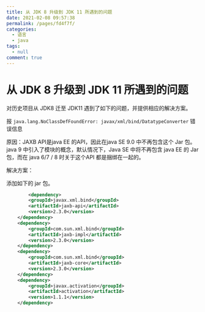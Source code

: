```yaml
---
title: 从 JDK 8 升级到 JDK 11 所遇到的问题
date: 2021-02-08 09:57:38
permalink: /pages/fd4f7f/
categories: 
  - 语言
  - java
tags: 
  - null
comment: true
---
```

# 从 JDK 8 升级到 JDK 11 所遇到的问题

对历史项目从 JDK8 迁至 JDK11 遇到了如下的问题，并提供相应的解决方案。

报 `java.lang.NoClassDefFoundError: javax/xml/bind/DatatypeConverter` 错误信息

原因：JAXB API是java EE 的API，因此在java SE 9.0 中不再包含这个 Jar 包。java 9 中引入了模块的概念，默认情况下，Java SE 中将不再包含 java EE 的 Jar 包，而在 java 6/7 / 8 时关于这个API 都是捆绑在一起的。

解决方案：

添加如下的 jar 包。

```xml
		<dependency>
        <groupId>javax.xml.bind</groupId>
        <artifactId>jaxb-api</artifactId>
        <version>2.3.0</version>
    </dependency>
    <dependency>
        <groupId>com.sun.xml.bind</groupId>
        <artifactId>jaxb-impl</artifactId>
        <version>2.3.0</version>
    </dependency>
    <dependency>
        <groupId>com.sun.xml.bind</groupId>
        <artifactId>jaxb-core</artifactId>
        <version>2.3.0</version>
    </dependency>
    <dependency>
        <groupId>javax.activation</groupId>
        <artifactId>activation</artifactId>
        <version>1.1.1</version>
    </dependency>
```

